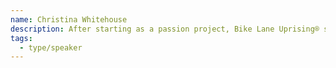 ```yaml
---
name: Christina Whitehouse
description: After starting as a passion project, Bike Lane Uprising® spread via word of mouth & is now available in all USA & Canadian cities. Founder, Christina Whitehouse was named a Chicagoan of the Year as well as 1 of the ‘50 Most Influential People in American Cycling’.
tags:
  - type/speaker
---
```


